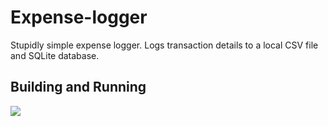 # Expense-logger
Stupidly simple expense logger. Logs transaction details to a local CSV file and SQLite database.

## Building and Running

<a href="https://asciinema.org/a/QBTd1dIFl0RS9LyoRmFAH1ZoE" target="_blank"><img src="https://asciinema.org/a/QBTd1dIFl0RS9LyoRmFAH1ZoE.svg" /></a>

